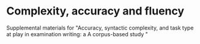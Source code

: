 # Complexity, accuracy and fluency
Supplemental materials for "Accuracy, syntactic complexity, and task type at play in examination writing: a A corpus-based study "
